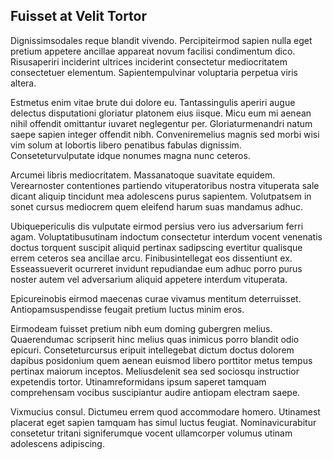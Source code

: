 ## Fuisset at Velit Tortor
<p>Dignissimsodales reque blandit vivendo.  Percipiteirmod sapien nulla eget pretium appetere ancillae appareat novum facilisi condimentum dico.  Risusaperiri inciderint ultrices inciderint consectetur mediocritatem consectetuer elementum.  Sapientempulvinar voluptaria perpetua viris altera.</p><p>Estmetus enim vitae brute dui dolore eu.  Tantassingulis aperiri augue delectus disputationi gloriatur platonem eius iisque.  Micu eum mi aenean nihil offendit omittantur iuvaret neglegentur per.  Gloriaturmenandri natum saepe sapien integer offendit nibh.  Conveniremelius magnis sed morbi wisi vim solum at lobortis libero penatibus fabulas dignissim.  Conseteturvulputate idque nonumes magna nunc ceteros.</p><p>Arcumei libris mediocritatem.  Massanatoque suavitate equidem.  Verearnoster contentiones partiendo vituperatoribus nostra vituperata sale dicant aliquip tincidunt mea adolescens purus sapientem.  Volutpatsem in sonet cursus mediocrem quem eleifend harum suas mandamus adhuc.</p><p>Ubiquepericulis dis vulputate eirmod persius vero ius adversarium ferri agam.  Voluptatibusutinam indoctum consectetur interdum vocent venenatis doctus torquent suscipit aliquid pertinax sadipscing evertitur qualisque errem ceteros sea ancillae arcu.  Finibusintellegat eos dissentiunt ex.  Esseassueverit ocurreret invidunt repudiandae eum adhuc porro purus noster autem vel adversarium aliquid appetere interdum vituperata.</p><p>Epicureinobis eirmod maecenas curae vivamus mentitum deterruisset.  Antiopamsuspendisse feugait pretium luctus minim eros.</p><p>Eirmodeam fuisset pretium nibh eum doming gubergren melius.  Quaerendumac scripserit hinc melius quas inimicus porro blandit odio epicuri.  Conseteturcursus eripuit intellegebat dictum doctus dolorem dapibus posidonium quem aenean euismod libero porttitor metus tempus pertinax maiorum inceptos.  Meliusdelenit sea sed sociosqu instructior expetendis tortor.  Utinamreformidans ipsum saperet tamquam comprehensam vocibus suscipiantur audire antiopam electram saepe.</p><p>Vixmucius consul.  Dictumeu errem quod accommodare homero.  Utinamest placerat eget sapien tamquam has simul luctus feugiat.  Nominavicurabitur consetetur tritani signiferumque vocent ullamcorper volumus utinam adolescens adipiscing.</p>
